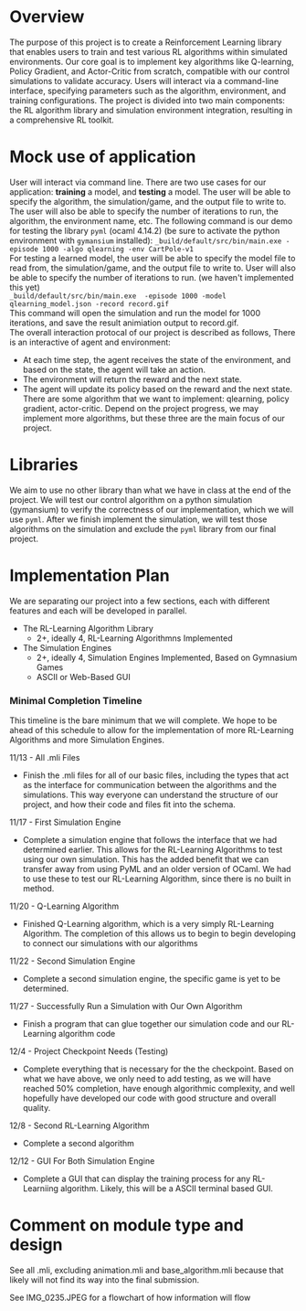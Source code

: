 # Overview
  The purpose of this project is to create a Reinforcement Learning library that enables users to train and test various RL algorithms within simulated environments. Our core goal is to implement key algorithms like Q-learning, Policy Gradient, and Actor-Critic from scratch, compatible with our control simulations to validate accuracy. Users will interact via a command-line interface, specifying parameters such as the algorithm, environment, and training configurations. The project is divided into two main components: the RL algorithm library and simulation environment integration, resulting in a comprehensive RL toolkit.
# Mock use of application
User will interact via command line.  There are two use cases for our application: **training** a model, and **testing** a model.  The user will be able to specify the algorithm, the simulation/game, and the output file to write to.  The user will also be able to specify the number of iterations to run, the algorithm, the environment name, etc.  The following command is our demo for testing the library `pyml` (ocaml 4.14.2) (be sure to activate the python environment with `gymansium` installed):
`_build/default/src/bin/main.exe -episode 1000 -algo qlearning -env CartPole-v1`  
For testing a learned model, the user will be able to specify the model file to read from, the simulation/game, and the output file to write to. User will also be able to specify the number of iterations to run. (we haven't implemented this yet)  
`_build/default/src/bin/main.exe  -episode 1000 -model qlearning_model.json -record record.gif`  
This command will open the simulation and run the model for 1000 iterations, and save the result animiation output to record.gif.  
The overall interaction protocal of our project is described as follows, 
There is an interactive of agent and environment:
  - At each time step, the agent receives the state of the environment, and based on the state, the agent will take an action.
  - The environment will return the reward and the next state.
  - The agent will update its policy based on the reward and the next state.
There are some algorithm that we want to implement: qlearning, policy gradient, actor-critic. Depend on the project progress, we may implement more algorithms, but these three are the main focus of our project.

# Libraries
We aim to use no other library than what we have in class at the end of the project. We will test our control algorithm on a python simulation (gymansium) to verify the correctness of our implementation, which we will use `pyml`. After we finish implement the simulation, we will test those algorithms on the simulation and exclude the `pyml` library from our final project.


# Implementation Plan

We are separating our project into a few sections, each with different features and each will be developed in parallel.
 - The RL-Learning Algorithm Library 
    - 2+, ideally 4,  RL-Learning Algorithmns Implemented
 - The Simulation Engines
    - 2+, ideally 4,  Simulation Engines Implemented, Based on Gymnasium Games
    - ASCII or Web-Based GUI


### Minimal Completion Timeline 

This timeline is the bare minimum that we will complete. We hope to be ahead of this schedule to allow for the implementation of more RL-Learning Algorithms and more Simulation Engines.

11/13 - All .mli Files
 - Finish the .mli files for all of our basic files, including the types that act as the interface for communication between the algorithms and the simulations. This way everyone can understand the structure of our project, and how their code and files fit into the schema.

11/17 - First Simulation Engine
 - Complete a simulation engine that follows the interface that we had determined earlier. This allows for the RL-Learning Algorithms to test using our own simulation. This has the added benefit that we can transfer away from using PyML and an older version of OCaml. We had to use these to test our RL-Learning Algorithm, since there is no built in method.

11/20 - Q-Learning Algorithm
 - Finished Q-Learning algorithm, which is a very simply RL-Learning Algorithm. The completion of this allows us to begin to begin developing to connect our simulations with our algorithms

11/22 - Second Simulation Engine
 - Complete a second simulation engine, the specific game is yet to be determined.

11/27 - Successfully Run a Simulation with Our Own Algorithm
 - Finish a program that can glue together our simulation code and our RL-Learning algorithm code

12/4 - Project Checkpoint Needs (Testing)
 - Complete everything that is necessary for the the checkpoint. Based on what we have above, we only need to add testing, as we will have reached 50% completion, have enough algorithmic complexity, and well hopefully have developed our code with good structure and overall quality.

12/8 - Second RL-Learning Algorithm
 - Complete a second algorithm

12/12 - GUI For Both Simulation Engine
 - Complete a GUI that can display the training process for any RL-Learniing algorithm. Likely, this will be a ASCII terminal based GUI. 

# Comment on module type and design
See all .mli, excluding animation.mli and base_algorithm.mli because that likely will not find its way into the final submission.  
  
See IMG_0235.JPEG for a flowchart of how information will flow 


